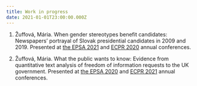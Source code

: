 ```yaml
---
title: Work in progress
date: 2021-01-01T23:00:00.000Z
---
```


1. Žuffová, Mária. When gender stereotypes benefit candidates: Newspapers’ portrayal of Slovak presidential candidates in 2009 and 2019. Presented at [the EPSA 2021](https://coms.events/epsa2021/data/abstracts/en/abstract_0188.html) and [ECPR 2020](https://ecpr.eu/Events/Event/PaperDetails/53895) annual conferences. 

2. Žuffová, Mária. What the public wants to know: Evidence from quantitative text analysis of freedom of information requests to the UK government. Presented at [the EPSA 2020](https://coms.events/EPSA-2020/data/abstracts/en/abstract_0072.html) and [ECPR 2021](https://ecpr.eu/Events/Event/PanelDetails/11061) annual conferences. 

